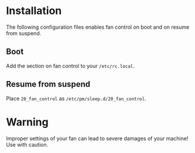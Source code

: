 # Installation
The following configuration files enables fan control on boot and on resume from suspend. 

## Boot
Add the section on fan control to your `/etc/rc.local`.

## Resume from suspend
Place `20_fan_control` as `/etc/pm/sleep.d/20_fan_control`.

# Warning
Improper settings of your fan can lead to severe damages of your machine! Use with caution.